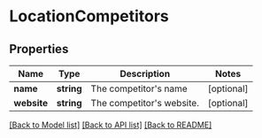 # LocationCompetitors

## Properties
Name | Type | Description | Notes
------------ | ------------- | ------------- | -------------
**name** | **string** | The competitor&#39;s name | [optional] 
**website** | **string** | The competitor&#39;s website. | [optional] 

[[Back to Model list]](../README.md#documentation-for-models) [[Back to API list]](../README.md#documentation-for-api-endpoints) [[Back to README]](../README.md)


